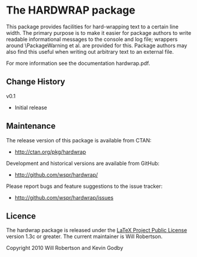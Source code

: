 
The HARDWRAP package
=======================

This package provides facilities for hard-wrapping text to a certain line
width. The primary purpose is to make it easier for package authors to write
readable informational messages to the console and log file; wrappers around
\PackageWarning et al. are provided for this.  Package authors may also find
this useful when writing out arbitrary text to an external file.

For more information see the documentation hardwrap.pdf.

Change History
--------------

v0.1

 * Initial release

Maintenance
-----------

The release version of this package is available from CTAN:

* <http://ctan.org/pkg/hardwrap>

Development and historical versions are available from GitHub:

* <http://github.com/wspr/hardwrap/>

Please report bugs and feature suggestions to the issue tracker:

* <http://github.com/wspr/hardwrap/issues>

Licence
-------

The hardwrap package is released under the
[LaTeX Project Public License](http://www.latex-project.org/lppl/)
version 1.3c or greater. The current maintainer is Will Robertson.

Copyright 2010 Will Robertson and Kevin Godby


